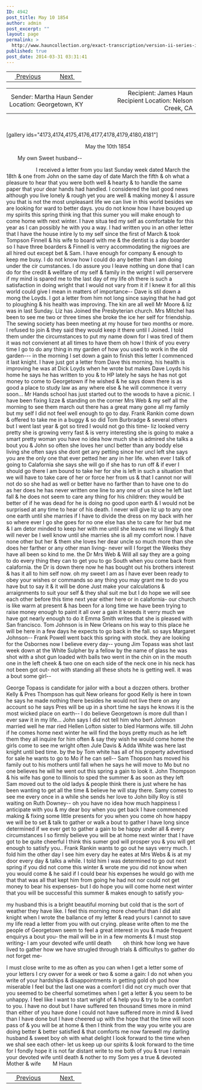 ```yaml
---
ID: 4942
post_title: May 10 1854
author: admin
post_excerpt: ""
layout: page
permalink: >
  http://www.hauncollection.org/exact-transcription/version-ii-series-ii/may-10-1854/
published: true
post_date: 2014-03-31 03:31:41
---
```

<table style="width: 100%;" align="center">
<tbody>
<tr>
<td width="50%"> <a href="http://www.hauncollection.org/version-2/version-ii-series-ii/april-10-1854/"><img src="https://lh3.googleusercontent.com/-EFJpxxNiPNw/VqgtWBCZrMI/AAAAAAAAAFU/WfY4lPFWWkg/s800-Ic42/Soeb-Plain-Arrows-8-10px.png" alt="" width="10" height="10" /> Previous</a></td>
<td style="text-align: right;"> <a href="http://www.hauncollection.org/version-2/version-ii-series-ii/june-31-1854/">Next <img src="https://lh3.googleusercontent.com/-67k0cYlpXHw/VqgtWKz1MXI/AAAAAAAAAFU/k9PW_Piyurk/s800-Ic42/Soeb-Plain-Arrows-5-10px.png" alt="" width="10" height="10" /></a></td>
</tr>
</tbody>
</table>
<table style="width: 100%;" align="center">
<tbody>
<tr>
<td width="50%"> Sender: Martha Haun
Sender Location: Georgetown, KY</td>
<td style="text-align: right;"> Recipient: James Haun
Recipient Location: Nelson Creek, CA</td>
</tr>
</tbody>
</table>
&nbsp;

[gallery ids="4173,4174,4175,4176,4177,4178,4179,4180,4181"]
<p style="padding-left: 210px;">May the 10th 1854</p>
<p style="padding-left: 30px;">My own Sweet husband--</p>
                    I received a letter
from you last Sunday week dated March the 18th
&amp; one from John on the same day of date March
the fifth &amp; oh what a pleasure to hear that
you were both well &amp; hearty &amp; to handle
the same paper that your dear hands had
handled. I considered the last good news
although you live lonely &amp; rough yet you are
well &amp; making money &amp; I assure you that is
not the most unpleasant life we can live
in this world besides we are looking for
ward to better days. you do not know how
I have bouyed up my spirits this spring think
ing that this sumer you will make enough
to come home with next winter. I have situa
ted my self as comfortable for this year as I
can possibly he with you a way. I had written
you in an other letter that I have the house intire
ly to my self since the first of March &amp; took
Tompson Finnell &amp; his wife to board with
me &amp; the dentist is a day boarder so I have three
boarders &amp; Finnell is verry accommodating
the nigroes are all hired out except bet &amp;
Sam. I have enough for company &amp; enough to
keep me busy. I do not know how I could
do any better than I am doing under the cir
cumstances. I do assure you I leave nothing un
done that I can do for the credit &amp; wellfare
of my self &amp; family in the wright I will
perservere if my mind is spared me to the last
day of my life oh there is such a satisfaction
in doing wright that I would not vary from
it if I knew it for all this world could give
I mean in matters of importance--
Dave is stil down a mong the Loyds. I got
a letter from him not long since saying
that he had got to ploughing &amp; his health was
improving. The kin are all well Mr Moore
&amp; liz was in last Sunday. Liz has Joined
the Presbyterian church. Mrs Mitchel
has been to see me two or three times she
broke the ice her self for friendship. The
sewing society has been meeting at my house
for two months or more. I refused to join
&amp; they said they would keep it there until I
Joined. I told them under the circumstances
to put my name down for I was tired
of them it was not convienent at all
times to have them oh how I think of
you every time I go to do any thing in my
garden of how you used to work in the old
garden--- in the morning I set down
a gain to finish this letter I commenced it last
knight. I have just got a letter from Dave
this morning. his health is improving he was at
Dick Loyds when he wrote but makes Dave
Loyds his home he says he has written to
you &amp; to HP lately he says he has not got
money to come to Georgetown if he wished &amp; he
says down there is as good a place to study law
as any where else &amp; he will commence it verry
soon... Mr Hands school has just started out
to the woods to have a picnic. I have been fixing
lizze &amp; standing on the corner Mrs Web &amp; my self
all the morning to see them march out there has
a great many gone all my family but my self I
did not feel well enough to go to day. Frank
Rankin come down &amp; offered to take me in a buggy
&amp; so did Tom Burbradge &amp; several others but I went
last year &amp; got so tired I would not go this time-
liz looked verry pretty she is growing verry fast &amp; is verry
interesting she is going to make a smart pretty woman
you have no idea how much she is admired
she talks a bout you &amp; John so often she loves
her uncl better than any boddy else living she often
says she dont get any petting since her uncl left
she says you are the only one that ever petted her
any in her life. when ever I talk of going to Calafornia
she says she will go if she has to run off &amp; if ever I
should go there I am bound to take her for she is left
in such a situation that we will have to take care of
her or force her from us &amp; that I cannot nor will
not do so she had as well or better have no farther
than to have one to do as her does he has never
written one line to any one of us since he left last
fall &amp; he does not seem to care any thing for his
children: they would be better of if he was dead for
he is doing no good upon earth &amp; I would not be
surprised at any time to hear of his death. I never
will give liz up to any one one earth until she
marries if I have to divide the dress on my
back with her so where ever I go she goes for no
one else has she to care for her but me &amp; I am detor
minded to keep her with me until she leaves me wi
llingly &amp; that will never be I well know until she marries
she is all my comfort now. I have none other but
her &amp; them she loves her dear uncle so much more
than she does her farther or any other man living-
never will I forget the Weeks they have all been so kind to
me. the Dr Mrs Web &amp; Will all say they are a going to
do every thing they can to get you to go South when you
come back from calafornia. the Dr is down there now
he has bought out his brothers interest &amp; has it all to him
self now. oh my sweet I am as I have ever been
ready to obey your wishes or commands so any thing you
may grant me to do you have but to say it &amp; it will be done
Just make your calculations &amp; arraignments
to suit your self &amp; they shal suit me but I do
hope we will see each other before this time
next year either here or in calafornia-
our church is like warm at present &amp; has been for
a long time we have been trying to raise money
enough to paint it all over a gain it kneeds it
verry much we have got nearly enough to do it
Emma Smith writes that she is pleased with
San francisco. Tom Johnson is in New Orleans
on his way to this place he will be here in a few
days he expects to go back in the fall. so says
Margaret Johnson-- Frank Powell went back
this spring with stock. they are looking
for the Osbornes now I believe every day--
young Jim Topass was shot last week down
at the White Sulpher by a fellow by the
name of glass he was shot with a shot gun
loaded with balls two went in the chin on
in the mouth one in the left cheek &amp; two one
on each side of the neck one in his neck has not been
got out- not with standing all these shots he is
getting well. it was a bout some girl--

George Topass is candidate for jailor with
a bout a dozzen others. brother Kelly
&amp; Pres Thompson has quit New orleans for
good Kelly is here in town he says he made
nothing there besides he would not live there
on any account so he says Pres will be up
in a short time he says he knows it is the
most wicked place on earth-- I do believe
Georgetown is more dull than I ever saw
it in my life... John says I did not tell
him who bert Johnson married well he mar
ried Hellen Lofton sister to bled Harmons
wife. till John if he comes home next winter
he will find the boys pretty much as he left
them they all inquire for him often &amp; say they
wish he would come home the girls come
to see me wright often Jule Davis &amp; Adda White
was here last knight until bed time. by the by Tom
white has all of his property advertised for sale
he wants to go to Mo if he can sell--
Sam Thopson has moved his family out to his
mothers until fall when he says he will move to
Mo but no one believes he will he went out
this spring a gain to look it. John Thompson
&amp; his wife has gone to Illinois to sped the summer
&amp; as soon as they left Sam moved out to the old ladys
&amp; people think there is just where he has been
wanting to get all the time &amp; believe he will stay
there. Samy comes to see me every once in a
while she sends her love to John billy
Roy is stil waiting on Ruth Downey--
oh you have no idea how much happiness I
anticipate with you &amp; my dear boy when
you get back I have commenced making &amp;
fixing some little presents for you when you
come oh how happy we will be to set &amp;
talk to gather or walk a bout to gather I have
long since determined if we ever get to gather a
gain to be happy under all &amp; every circumstances
I so firmly believe you will be at home next winter
that I have got to be quite cheerful I think this
sumer god will prosper you &amp; you will get
enough to satisfy you.. Frank Rankin wants
to go out he says verry much. I fold him the
other day I see him every day he eates at Mrs Webs
&amp; is at my door every day &amp; talks a while. I told
him I was determined to go out next spring if you
did not come this winter &amp; wrote me you did not
know when you would come &amp; he said if I could
bear his expenses he would go with me that that
was all that kept him from going he had not
nor could not get money to bear his expenses-
but I do hope you will come home next winter
that you will be successful this summer &amp;
makes enough to satisfy you-

my husband this is a bright beautiful morning but
cold that is the sort of weather they have like. I feel
this morning more cheerful than I did alst knight
when I wrote the ballance of my letter &amp; read yours
I cannot to save my life read a letter from
you with out crying. please write often to me
the people of Georgetown seem to feel a great interest
in you &amp; made frequent enquirys a bout you-
the mail will be in in a few moments &amp; I must
stop writing- I am your devoted wife until
death        oh think how long we have lived to gather
how we have strugled through trials &amp; difficultys
to gather do not forget me-

I must close write to me as often as you
can when I get a letter some of your letters
I cry owver for a week or two &amp; some a gain:
I do not when you write of your hardships &amp;
disappointments in getting gold oh god how
miserable I feel but the last one was a comfort
I did not cry much over that you seemed to
be cheerful sometimes when I get a
letter &amp; you seem to be unhappy. I feel like I
want to start wright of &amp; help you &amp; try to be
a comfort to you. I have no dout but I have
suffered ten thousand times more in mind
than either of you have done I could not have
suffered more in mind &amp; lived than I have done
but I have cheered up with the hope that the
time will soon pass of &amp; you will be at home
&amp; then I think from the way you write you are
doing better &amp; better satisfied &amp; that comforts me
now farewell my darling husband &amp; sweet
boy oh with what delight I look forward to
the time when we shal see each other-
let us keep up our spirits &amp; look forward to
the time for I fondly hope it is not far distant
write to me both of you &amp; true
I remain your devoted wife until death
&amp; nother to my Som yes a true &amp; devoted
Mother &amp; wife        M Haun
<table style="width: 100%;" align="center">
<tbody>
<tr>
<td width="50%"> <a href="http://www.hauncollection.org/version-2/version-ii-series-ii/april-10-1854/"><img src="https://lh3.googleusercontent.com/-EFJpxxNiPNw/VqgtWBCZrMI/AAAAAAAAAFU/WfY4lPFWWkg/s800-Ic42/Soeb-Plain-Arrows-8-10px.png" alt="" width="10" height="10" /> Previous</a></td>
<td style="text-align: right;"> <a href="http://www.hauncollection.org/version-2/version-ii-series-ii/june-31-1854/">Next <img src="https://lh3.googleusercontent.com/-67k0cYlpXHw/VqgtWKz1MXI/AAAAAAAAAFU/k9PW_Piyurk/s800-Ic42/Soeb-Plain-Arrows-5-10px.png" alt="" width="10" height="10" /></a></td>
</tr>
</tbody>
</table>